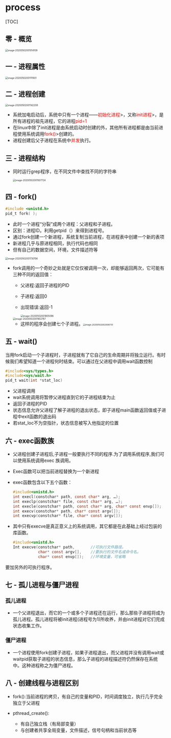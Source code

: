 # process

[TOC]

## 零 - 概览

<img src="./pictures/p6.png" alt="image-20200502001014109" style="zoom:50%;" />

## 一 - 进程属性

<img src="./pictures/p7.png" alt="image-20200502001111931" style="zoom:50%;" />

## 二 - 进程创建

<img src="./pictures/p8.png" alt="image-20200502001142208" style="zoom:50%;" />

- 系统加电启动后，系统中只有一个进程——<font color = #ff0000>初始化进程</font>>，又称<font color = #ff0000>init进程</font>>，是所有进程的祖先进程，它的进程<font color = #ff0000>pid=1</font>
- 在linux中除了init进程是由系统启动时创建的外，其他所有进程都是由当前进程使用系统调用<font color = #ff0000>fork()</font>>创建的。
- 进程创建后父子进程在系统中<font color = #ff0000>并发</font>执行。

## 三 - 进程结构

- 同时运行grep程序，在不同文件中查找不同的字符串

  <img src="./pictures/p9.png" alt="image-20200502001507724" style="zoom:50%;" />

## 四 - fork()

```c
#include <unistd.h>
pid_t fork( );
```

- 此时一个进程“分裂”成两个进程：父进程和子进程。
- 区别：进程ID。利用getpid（）来得到进程号。
- 通过fork创建一个新进程，系统复制当前进程，在进程表中创建一个新的表项
- 新进程几乎与原进程相同，执行代码也相同
- 但有自己的数据空间，环境，文件描述符等

<img src="./pictures/p10.png" alt="image-20200502001730156" style="zoom:50%;" />

- fork调用的一个奇妙之处就是它仅仅被调用一次，却能够返回两次，它可能有三种不同的返回值：

  - 父进程:返回子进程的PID

  - 子进程:返回0

  - 出现错误:返回-1

    <img src="./pictures/p11.png" alt="image-20200502001805096" style="zoom:50%;" />

  <img src="./pictures/p12.png" alt="image-20200502001902767" style="zoom:50%;" />

  - 这样的程序会创建七个子进程。<img src="./pictures/p13.png" alt="image-20200502002008735" style="zoom: 45%;" />

  

## 五 - wait()

当用fork启动一个子进程时，子进程就有了它自己的生命周期并将独立运行。有时候我们希望知道一个进程何时结束。可以通过在父进程中调用wait函数控制

```c
#include<sys/types.h>
#include<sys/wait.h>
pid_t wait(int *stat_loc)
```

- 父进程调用
- wait系统调用将暂停父进程直到它的子进程结束为止
- 返回子进程的PID
- 状态信息允许父进程了解子进程的退出状态，即子进程main函数返回值或子进程中exit函数的退出码
- 若stat_loc不为空指针，状态信息被写入他指定的位置

## 六 - exec函数族

- 父进程创建子进程后,子进程一般要执行不同的程序.为了调用系统程序,我们可以使用系统调用exec 族调用。

- Exec函数可以把当前进程替换为一个新进程

- exec函数包含以下五个函数：

  ```c
  #include<unistd.h>
  int execl(constchar* path, const char* arg, …);
  int execlp(constchar* file, const char* arg, …);
  int execle(constchar* path, const char* arg, char* const envp[]);
  int execv(constchar* path, char* const argv[]);
  int execvp(constchar* file, char* const argv[]);
  ```

- 其中只有execve是真正意义上的系统调用，其它都是在此基础上经过包装的库函数。

  ```c
  #include<unistd.h>
  Int execve(constchar* path, 		//可执行文件路径。
             char* const argv[], 	//要执行的文件名或命令名。
             char* const envp[]);	//环境变量，可省略
  ```

要加另外的可执行程序。

## 七 - 孤儿进程与僵尸进程

### 孤儿进程

- 一个父进程退出，而它的一个或多个子进程还在运行，那么那些子进程将成为孤儿进程。孤儿进程将被init进程(进程号为1)所收养，并由init进程对它们完成状态收集工作。

### 僵尸进程

- 一个进程使用fork创建子进程，如果子进程退出，而父进程并没有调用wait或waitpid获取子进程的状态信息，那么子进程的进程描述符仍然保存在系统中。这种进程称之为僵尸进程。

## 八 - 创建线程与进程区别

- fork():当前进程的拷贝，有自己的变量和PID，时间调度独立，执行几乎完全独立于父进程

- pthread_create():
  - 有自己独立栈（有局部变量）
  - 与创建者共享全局变量，文件描述，信号句柄和当前状态等

